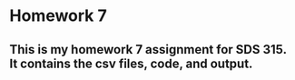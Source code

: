 # Homework 7
## This is my homework 7 assignment for SDS 315. It contains the csv files, code, and output.
